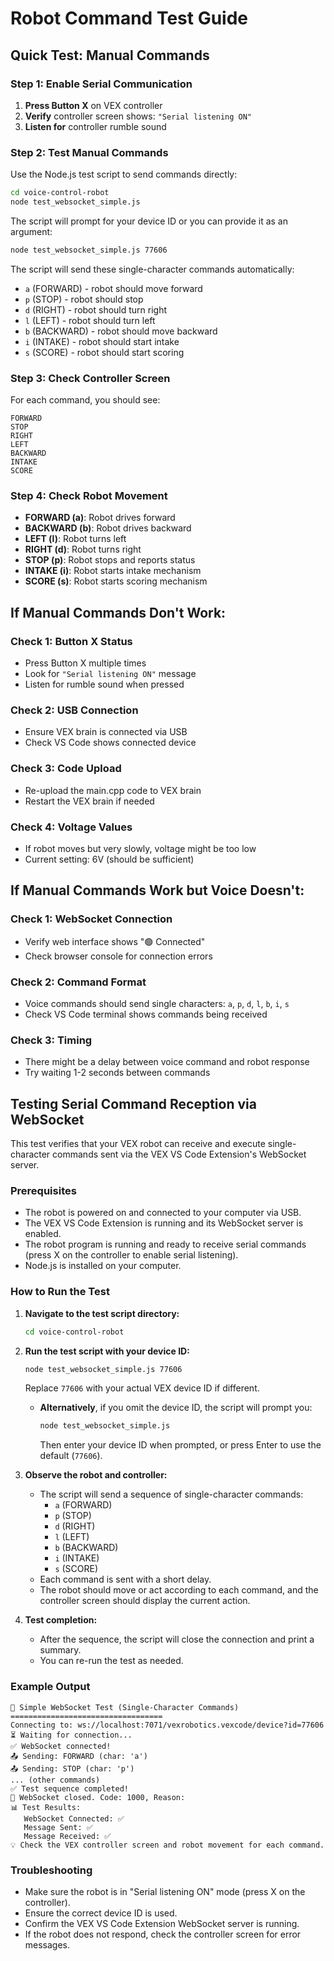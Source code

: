 # Robot Command Test Guide

## Quick Test: Manual Commands

### Step 1: Enable Serial Communication
1. **Press Button X** on VEX controller
2. **Verify** controller screen shows: `"Serial listening ON"`
3. **Listen for** controller rumble sound

### Step 2: Test Manual Commands
Use the Node.js test script to send commands directly:

```bash
cd voice-control-robot
node test_websocket_simple.js
```

The script will prompt for your device ID or you can provide it as an argument:
```bash
node test_websocket_simple.js 77606
```

The script will send these single-character commands automatically:
- `a` (FORWARD) - robot should move forward
- `p` (STOP) - robot should stop
- `d` (RIGHT) - robot should turn right
- `l` (LEFT) - robot should turn left
- `b` (BACKWARD) - robot should move backward
- `i` (INTAKE) - robot should start intake
- `s` (SCORE) - robot should start scoring

### Step 3: Check Controller Screen
For each command, you should see:
```
FORWARD
STOP
RIGHT
LEFT
BACKWARD
INTAKE
SCORE
```

### Step 4: Check Robot Movement
- **FORWARD (a)**: Robot drives forward
- **BACKWARD (b)**: Robot drives backward  
- **LEFT (l)**: Robot turns left
- **RIGHT (d)**: Robot turns right
- **STOP (p)**: Robot stops and reports status
- **INTAKE (i)**: Robot starts intake mechanism
- **SCORE (s)**: Robot starts scoring mechanism

## If Manual Commands Don't Work:

### Check 1: Button X Status
- Press Button X multiple times
- Look for `"Serial listening ON"` message
- Listen for rumble sound when pressed

### Check 2: USB Connection
- Ensure VEX brain is connected via USB
- Check VS Code shows connected device

### Check 3: Code Upload
- Re-upload the main.cpp code to VEX brain
- Restart the VEX brain if needed

### Check 4: Voltage Values
- If robot moves but very slowly, voltage might be too low
- Current setting: 6V (should be sufficient)

## If Manual Commands Work but Voice Doesn't:

### Check 1: WebSocket Connection
- Verify web interface shows "🟢 Connected"
- Check browser console for connection errors

### Check 2: Command Format
- Voice commands should send single characters: `a`, `p`, `d`, `l`, `b`, `i`, `s`
- Check VS Code terminal shows commands being received

### Check 3: Timing
- There might be a delay between voice command and robot response
- Try waiting 1-2 seconds between commands

## Testing Serial Command Reception via WebSocket

This test verifies that your VEX robot can receive and execute single-character commands sent via the VEX VS Code Extension's WebSocket server.

### Prerequisites
- The robot is powered on and connected to your computer via USB.
- The VEX VS Code Extension is running and its WebSocket server is enabled.
- The robot program is running and ready to receive serial commands (press X on the controller to enable serial listening).
- Node.js is installed on your computer.

### How to Run the Test

1. **Navigate to the test script directory:**
   ```bash
   cd voice-control-robot
   ```

2. **Run the test script with your device ID:**
   ```bash
   node test_websocket_simple.js 77606
   ```
   Replace `77606` with your actual VEX device ID if different.

   - **Alternatively**, if you omit the device ID, the script will prompt you:
     ```bash
     node test_websocket_simple.js
     ```
     Then enter your device ID when prompted, or press Enter to use the default (`77606`).

3. **Observe the robot and controller:**
   - The script will send a sequence of single-character commands:
     - `a` (FORWARD)
     - `p` (STOP)
     - `d` (RIGHT)
     - `l` (LEFT)
     - `b` (BACKWARD)
     - `i` (INTAKE)
     - `s` (SCORE)
   - Each command is sent with a short delay.
   - The robot should move or act according to each command, and the controller screen should display the current action.

4. **Test completion:**
   - After the sequence, the script will close the connection and print a summary.
   - You can re-run the test as needed.

### Example Output
```
🔧 Simple WebSocket Test (Single-Character Commands)
==================================
Connecting to: ws://localhost:7071/vexrobotics.vexcode/device?id=77606
⏳ Waiting for connection...
✅ WebSocket connected!
📤 Sending: FORWARD (char: 'a')
📤 Sending: STOP (char: 'p')
... (other commands)
✅ Test sequence completed!
🔌 WebSocket closed. Code: 1000, Reason: 
📊 Test Results:
   WebSocket Connected: ✅
   Message Sent: ✅
   Message Received: ✅
💡 Check the VEX controller screen and robot movement for each command.
```

### Troubleshooting
- Make sure the robot is in "Serial listening ON" mode (press X on the controller).
- Ensure the correct device ID is used.
- Confirm the VEX VS Code Extension WebSocket server is running.
- If the robot does not respond, check the controller screen for error messages. 